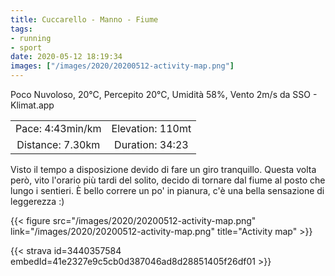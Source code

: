 ```yaml
---
title: Cuccarello - Manno - Fiume
tags:
- running
- sport
date: 2020-05-12 18:19:34
images: ["/images/2020/20200512-activity-map.png"]
---
```


Poco Nuvoloso, 20°C, Percepito 20°C, Umidità 58%, Vento 2m/s da SSO - Klimat.app

| | |
| :-: | :-: |
| Pace: 4:43min/km | Elevation: 110mt |
| Distance: 7.30km | Duration: 34:23 |

Visto il tempo a disposizione devido di fare un giro tranquillo. Questa volta però, vito l'orario più tardi del solito, decido di tornare dal fiume al posto che lungo i sentieri.
È bello correre un po' in pianura, c'è una bella sensazione di leggerezza :)


{{< figure src="/images/2020/20200512-activity-map.png" link="/images/2020/20200512-activity-map.png" title="Activity map" >}}


{{< strava id=3440357584 embedId=41e2327e9c5cb0d387046ad8d28851405f26df01 >}}

